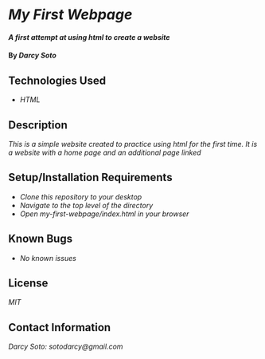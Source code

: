 # _My First Webpage_

#### _A first attempt at using html to create a website_

#### By _**Darcy Soto**_

## Technologies Used

* _HTML_

## Description

_This is a simple website created to practice using html for the first time. It is a website with a home page and an additional page linked_

## Setup/Installation Requirements

* _Clone this repository to your desktop_
* _Navigate to the top level of the directory_
* _Open my-first-webpage/index.html in your browser_

## Known Bugs

* _No known issues_

## License

_MIT_

## Contact Information

_Darcy Soto: sotodarcy@gmail.com_
